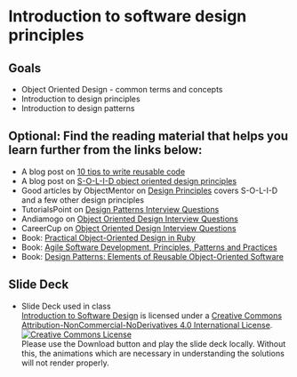 # Introduction to software design principles
## Goals
+ Object Oriented Design - common terms and concepts
+ Introduction to design principles
+ Introduction to design patterns

## Optional: Find the reading material that helps you learn further from the links below:
+ A blog post on [10 tips to write reusable code](http://hoskinator.blogspot.com/2006/06/10-tips-on-writing-reusable-code.html)
+ A blog post on [S-O-L-I-D object oriented design principles](https://scotch.io/bar-talk/s-o-l-i-d-the-first-five-principles-of-object-oriented-design)
+ Good articles by ObjectMentor on [Design Principles](http://web.archive.org/web/20060908022742/http://www.objectmentor.com:80/resources/listArticles?key=topic&topic=Design%20Principles) covers S-O-L-I-D and a few other design principles
+ TutorialsPoint on [Design Patterns Interview Questions](https://www.tutorialspoint.com/design_pattern/design_pattern_interview_questions.htm)
+ Andiamogo on [Object Oriented Design Interview Questions](http://www.andiamogo.com/S-OOD.pdf)
+ CareerCup on [Object Oriented Design Interview Questions](https://www.careercup.com/page?pid=object-oriented-design-interview-questions)
+ Book: [Practical Object-Oriented Design in Ruby](https://www.amazon.com/Practical-Object-Oriented-Design-Ruby-Addison-Wesley/dp/0321721330)
+ Book: [Agile Software Development, Principles, Patterns and Practices](https://www.amazon.com/Software-Development-Principles-Patterns-Practices/dp/0135974445)
+ Book: [Design Patterns: Elements of Reusable Object-Oriented Software](https://www.amazon.com/Design-Patterns-Elements-Reusable-Object-Oriented/dp/0201633612)

## Slide Deck
+ Slide Deck used in class</br>
<span xmlns:dct="http://purl.org/dc/terms/" property="dct:title"><a href="https://www.slideshare.net/secret/13rIlw2EEoRd3y">Introduction to Software Design</a></span> is licensed under a <a rel="license" href="http://creativecommons.org/licenses/by-nc-nd/4.0/">Creative Commons Attribution-NonCommercial-NoDerivatives 4.0 International License</a>.</br>
<a rel="license" href="http://creativecommons.org/licenses/by-nc-nd/4.0/"><img alt="Creative Commons License" style="border-width:0" src="https://i.creativecommons.org/l/by-nc-nd/4.0/88x31.png" /></a><br /> Please use the Download button and play the slide deck locally. Without this, the animations which are necessary in understanding the solutions will not render properly.
